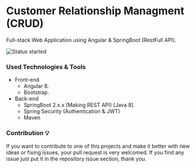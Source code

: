 # Customer Relationship Managment (CRUD)
Full-stack Web Application using Angular &amp; SpringBoot (RestFull API).

![Status started](https://img.shields.io/badge/Status-Started-blue.svg)


### Used Technologies & Tools
* Front-end
  * Angular 8.
  * Bootstrap.
* Back-end
  * SpringBoot 2.x.x (Making REST API) [Java 8].
  * Spring Security (Authentication & JWT)
  * Maven


### Contribution 💡
If you want to contribute to one of this projects and make it better with new ideas or fixing issues, your pull request is very welcomed.
If you find any issue just put it in the repository issue section, thank you.
